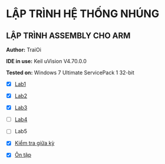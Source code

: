 # LẬP TRÌNH HỆ THỐNG NHÚNG

## LẬP TRÌNH ASSEMBLY CHO ARM

**Author:** TraiOi

**IDE in use:** Keil uVision V4.70.0.0

**Tested on:** Windows 7 Ultimate ServicePack 1 32-bit

 * [x] [Lab1](https://github.com/TraiOi/LapTrinhAssemblyChoARM/blob/master/Lab1/README.md)
 
 * [x] [Lab2](https://github.com/TraiOi/LapTrinhAssemblyChoARM/blob/master/Lab2/README.md)
 
 * [x] [Lab3](https://github.com/TraiOi/LapTrinhAssemblyChoARM/blob/master/Lab3/README.md)
 
 * [ ] [Lab4](https://github.com/TraiOi/LapTrinhAssemblyChoARM/blob/master/Lab4/README.md)
 
 * [ ] Lab5
 
 * [x] [Kiểm tra giữa kỳ](https://github.com/TraiOi/LapTrinhAssemblyChoARM/blob/master/KTGiuaky/README.md)
 
 * [x] [Ôn tập](https://github.com/TraiOi/LapTrinhAssemblyChoARM/blob/master/Ontap/README.md)
